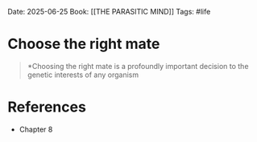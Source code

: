 Date: 2025-06-25
Book: [[THE PARASITIC MIND]]
Tags: #life 
# Choose the right mate

>*Choosing the right mate is a profoundly important decision to the genetic interests of any organism

# References
- Chapter 8